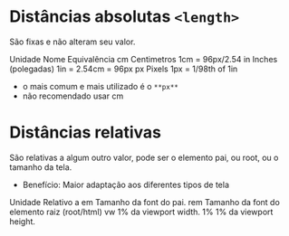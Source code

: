 # Distâncias absolutas `<length>`

São fixas e não alteram seu valor.

Unidade     Nome                    Equivalência
cm          Centimetros             1cm = 96px/2.54
in          Inches (polegadas)      1in = 2.54cm = 96px
px          Pixels                  1px = 1/98th of 1in

* o mais comum e mais utilizado é o `**px**`
* não recomendado usar cm

# Distâncias relativas

São relativas a algum outro valor, pode ser o elemento pai, ou root, ou o tamanho da tela.

* Benefício: Maior adaptação aos diferentes tipos de tela

Unidade         Relativo a
em              Tamanho da font do pai.
rem             Tamanho da font do elemento raiz (root/html)
vw              1% da viewport width.
1%              1% da viewport height.